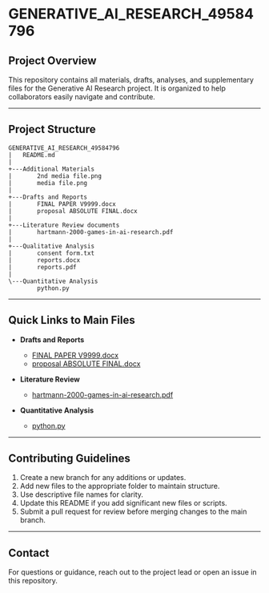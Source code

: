 # GENERATIVE_AI_RESEARCH_49584796

## Project Overview
This repository contains all materials, drafts, analyses, and supplementary files for the Generative AI Research project. It is organized to help collaborators easily navigate and contribute.

---

## Project Structure

    GENERATIVE_AI_RESEARCH_49584796
    |   README.md
    |
    +---Additional Materials
    |       2nd media file.png
    |       media file.png
    |
    +---Drafts and Reports
    |       FINAL PAPER V9999.docx
    |       proposal ABSOLUTE FINAL.docx
    |
    +---Literature Review documents
    |       hartmann-2000-games-in-ai-research.pdf
    |
    +---Qualitative Analysis
    |       consent form.txt
    |       reports.docx
    |       reports.pdf
    |
    \---Quantitative Analysis
            python.py



---

## Quick Links to Main Files

- **Drafts and Reports**
  - [FINAL PAPER V9999.docx](./Drafts%20and%20Reports/FINAL%20PAPER%20V9999.docx)  
  - [proposal ABSOLUTE FINAL.docx](./Drafts%20and%20Reports/proposal%20ABSOLUTE%20FINAL.docx)  

- **Literature Review**
  - [hartmann-2000-games-in-ai-research.pdf](./Literature%20Review%20documents/hartmann-2000-games-in-ai-research.pdf)  

- **Quantitative Analysis**
  - [python.py](./Quantitative%20Analysis/python.py)  

---

## Contributing Guidelines

1. Create a new branch for any additions or updates.  
2. Add new files to the appropriate folder to maintain structure.  
3. Use descriptive file names for clarity.  
4. Update this README if you add significant new files or scripts.  
5. Submit a pull request for review before merging changes to the main branch.  

---

## Contact
For questions or guidance, reach out to the project lead or open an issue in this repository.
